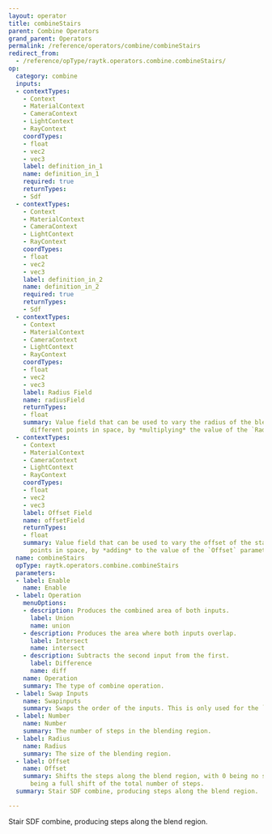 ```yaml
---
layout: operator
title: combineStairs
parent: Combine Operators
grand_parent: Operators
permalink: /reference/operators/combine/combineStairs
redirect_from:
  - /reference/opType/raytk.operators.combine.combineStairs/
op:
  category: combine
  inputs:
  - contextTypes:
    - Context
    - MaterialContext
    - CameraContext
    - LightContext
    - RayContext
    coordTypes:
    - float
    - vec2
    - vec3
    label: definition_in_1
    name: definition_in_1
    required: true
    returnTypes:
    - Sdf
  - contextTypes:
    - Context
    - MaterialContext
    - CameraContext
    - LightContext
    - RayContext
    coordTypes:
    - float
    - vec2
    - vec3
    label: definition_in_2
    name: definition_in_2
    required: true
    returnTypes:
    - Sdf
  - contextTypes:
    - Context
    - MaterialContext
    - CameraContext
    - LightContext
    - RayContext
    coordTypes:
    - float
    - vec2
    - vec3
    label: Radius Field
    name: radiusField
    returnTypes:
    - float
    summary: Value field that can be used to vary the radius of the blend region at
      different points in space, by *multiplying* the value of the `Radius` parameter.
  - contextTypes:
    - Context
    - MaterialContext
    - CameraContext
    - LightContext
    - RayContext
    coordTypes:
    - float
    - vec2
    - vec3
    label: Offset Field
    name: offsetField
    returnTypes:
    - float
    summary: Value field that can be used to vary the offset of the stairs at different
      points in space, by *adding* to the value of the `Offset` parameter.
  name: combineStairs
  opType: raytk.operators.combine.combineStairs
  parameters:
  - label: Enable
    name: Enable
  - label: Operation
    menuOptions:
    - description: Produces the combined area of both inputs.
      label: Union
      name: union
    - description: Produces the area where both inputs overlap.
      label: Intersect
      name: intersect
    - description: Subtracts the second input from the first.
      label: Difference
      name: diff
    name: Operation
    summary: The type of combine operation.
  - label: Swap Inputs
    name: Swapinputs
    summary: Swaps the order of the inputs. This is only used for the `diff` mode.
  - label: Number
    name: Number
    summary: The number of steps in the blending region.
  - label: Radius
    name: Radius
    summary: The size of the blending region.
  - label: Offset
    name: Offset
    summary: Shifts the steps along the blend region, with 0 being no shift, and 1
      being a full shift of the total number of steps.
  summary: Stair SDF combine, producing steps along the blend region.

---
```



Stair SDF combine, producing steps along the blend region.